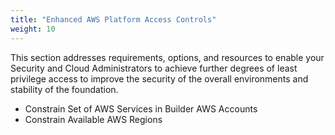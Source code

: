 ```yaml
---
title: "Enhanced AWS Platform Access Controls"
weight: 10
---
```


This section addresses requirements, options, and resources to enable your Security and Cloud Administrators to achieve further degrees of least privilege access to improve the security of the overall environments and stability of the foundation. 

* Constrain Set of AWS Services in Builder AWS Accounts
* Constrain Available AWS Regions

